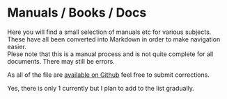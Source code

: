 # Manuals / Books / Docs

Here you will find a small selection of manuals etc for various subjects.  
These have all been converted into Markdown in order to make navigation easier.  
Plese note that this is a manual process and is not quite complete for all documents. There may still be errors.

As all of the file are [available on Github](https://github.com/BitMadcouk/BMKDWebsite) feel free to submit corrections.

Yes, there is only 1 currently but I plan to add to the list gradually.


